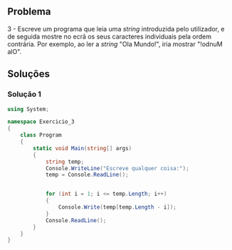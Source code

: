## Problema

3 - Escreve um programa que leia uma _string_ introduzida pelo utilizador, e de
seguida mostre no ecrã os seus caracteres individuais pela ordem contrária. Por
exemplo, ao ler a _string_ "Ola Mundo!", iria mostrar "!odnuM alO".

## Soluções

### Solução 1

```cs
using System;

namespace Exercicio_3
{
    class Program
    {
        static void Main(string[] args)
        {
            string temp;
            Console.WriteLine("Escreve qualquer coisa:");
            temp = Console.ReadLine();


            for (int i = 1; i <= temp.Length; i++)
            {
                Console.Write(temp[temp.Length - i]);
            }
            Console.ReadLine();
        }
    }
}
```